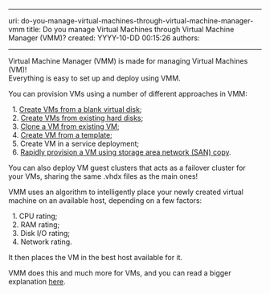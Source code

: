 

---
uri: do-you-manage-virtual-machines-through-virtual-machine-manager-vmm
title: Do you manage Virtual Machines through Virtual Machine Manager (VMM)?
created: YYYY-10-DD 00:15:26
authors:

---




<span class='intro'> <div>Virtual Machine Manager (VMM) is made for managing Virtual Machines (VM)!</div>Everything is easy to set up and deploy using VMM.<br> </span>

<p>​You can provision VMs using a number of different approaches in VMM&#58;</p><p>&#160; 1. <a href="https&#58;//docs.microsoft.com/en-us/system-center/vmm/vm-blank-disk?view=sc-vmm-2019">Create VMs from a blank virtual disk</a>;<br>&#160; 2. <a href="https&#58;//docs.microsoft.com/en-us/system-center/vmm/vm-existing-disk?view=sc-vmm-2019">Create VMs from existing hard disks</a>;<br>&#160; 3. <a href="https&#58;//docs.microsoft.com/en-us/system-center/vmm/vm-clone?view=sc-vmm-2019">Clone a VM from existing VM</a>;<br>&#160; 4. <a href="https&#58;//docs.microsoft.com/en-us/system-center/vmm/vm-template?view=sc-vmm-2019">Create VM from a template</a>;<br>&#160; 5. Create VM in a service deployment;<br>&#160; 6. <a href="https&#58;//docs.microsoft.com/en-us/system-center/vmm/vm-san-copy?view=sc-vmm-2019">Rapidly provision a VM using storage area network (SAN) copy</a>.</p><p>You can also deploy VM guest clusters that acts as a failover cluster for your VMs, sharing the same .vhdx files as the main ones!</p><p>VMM uses an algorithm to intelligently place your newly created virtual machine on an available host, depending on a few factors&#58;</p><p>&#160; 1. CPU rating;<br>&#160; 2. RAM rating;<br>&#160; 3. Disk I/O rating;<br>&#160; 4. Network rating.</p><p>It then places the VM in the best host available for it.</p><p>VMM does this and much more for VMs, and you can read a bigger explanation <a href="https&#58;//docs.microsoft.com/en-us/system-center/vmm/provision-vms?view=sc-vmm-2019">here</a>.<br></p>


